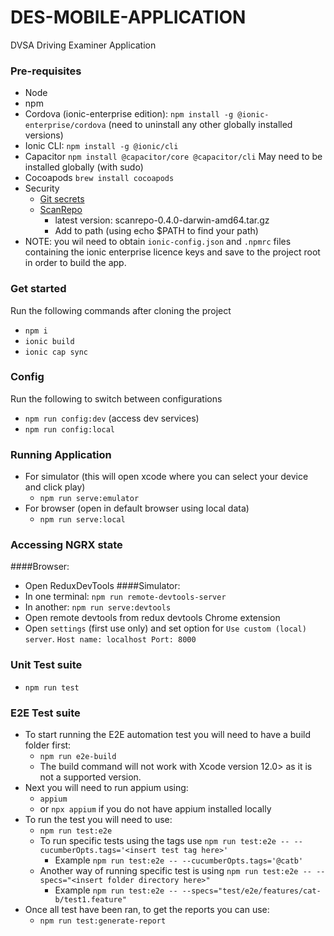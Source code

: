 # DES-MOBILE-APPLICATION
DVSA Driving Examiner Application

### Pre-requisites

- Node
- npm
- Cordova (ionic-enterprise edition): `npm install -g @ionic-enterprise/cordova` (need to uninstall any other globally installed versions)
- Ionic CLI: `npm install -g @ionic/cli`
- Capacitor `npm install @capacitor/core @capacitor/cli` May need to be installed globally (with sudo)
- Cocoapods `brew install cocoapods`
- Security
  - [Git secrets](https://github.com/awslabs/git-secrets)
  - [ScanRepo](https://github.com/UKHomeOffice/repo-security-scanner)
    - latest version: scanrepo-0.4.0-darwin-amd64.tar.gz
    - Add to path (using echo $PATH to find your path)
- NOTE: you wil need to obtain `ionic-config.json` and `.npmrc` files containing the ionic enterprise licence keys and save to the project root in order to build the app.

### Get started

Run the following commands after cloning the project
- `npm i`
- `ionic build`
- `ionic cap sync`

### Config

Run the following to switch between configurations
- `npm run config:dev` (access dev services)
- `npm run config:local`

### Running Application

- For simulator (this will open xcode where you can select your device and click play)
  - `npm run serve:emulator`
- For browser (open in default browser using local data)
  - `npm run serve:local`

### Accessing NGRX state

####Browser: 
- Open ReduxDevTools
####Simulator: 
- In one terminal: `npm run remote-devtools-server`
- In another: `npm run serve:devtools`
- Open remote devtools from redux devtools Chrome extension
- Open `settings` (first use only) and set option for `Use custom (local) server`. `Host name: localhost Port: 8000`

### Unit Test suite

- `npm run test`

### E2E Test suite

- To start running the E2E automation test you will need to have a build folder first:
  - `npm run e2e-build`
  - The build command will not work with Xcode version 12.0> as it is not a supported version.
- Next you will need to run appium using:
  - `appium`
  - or `npx appium` if you do not have appium installed locally
- To run the test you will need to use:
  - `npm run test:e2e`
  - To run specific tests using the tags use `npm run test:e2e -- --cucumberOpts.tags='<insert test tag here>'`
    - Example `npm run test:e2e -- --cucumberOpts.tags='@catb'`
  - Another way of running specific test is using `npm run test:e2e -- --specs="<insert folder directory here>"`
    - Example `npm run test:e2e -- --specs="test/e2e/features/cat-b/test1.feature" `
- Once all test have been ran, to get the reports you can use:
  - `npm run test:generate-report`  

